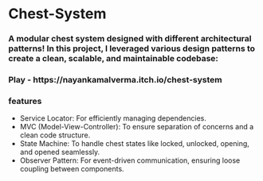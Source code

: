 # Chest-System
<h3>A modular chest system designed with different architectural patterns! In this project, I leveraged various design patterns to create a clean, scalable, and maintainable codebase:</h3>
<h3>Play - https://nayankamalverma.itch.io/chest-system</h3>
<h3>features</h3>
<ul>   
<li> Service Locator: For efficiently managing dependencies.</li>
<li> MVC (Model-View-Controller): To ensure separation of concerns and a clean code structure.</li>
<li> State Machine: To handle chest states like locked, unlocked, opening, and opened seamlessly.</li>
<li> Observer Pattern: For event-driven communication, ensuring loose coupling between components.</li>
</ul>
